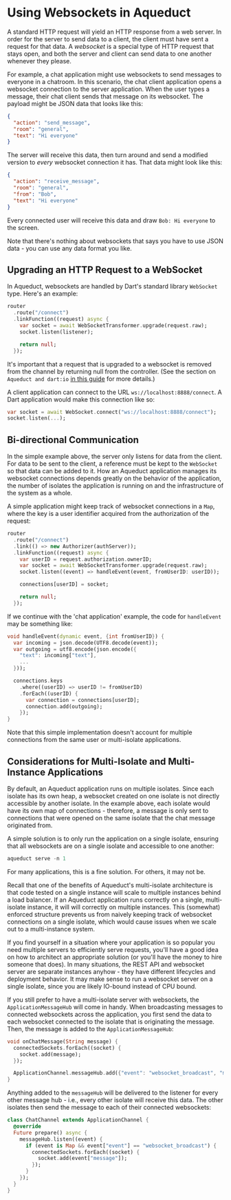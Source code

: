 # Using Websockets in Aqueduct

A standard HTTP request will yield an HTTP response from a web server. In order for the server to send data to a client, the client must have sent a request for that data. A *websocket* is a special type of HTTP request that stays open, and both the server and client can send data to one another whenever they please.

For example, a chat application might use websockets to send messages to everyone in a chatroom. In this scenario, the chat client application opens a websocket connection to the server application. When the user types a message, their chat client sends that message on its websocket. The payload might be JSON data that looks like this:

```json
{
  "action": "send_message",
  "room": "general",
  "text": "Hi everyone"
}
```

The server will receive this data, then turn around and send a modified version to *every* websocket connection it has. That data might look like this:

```json
{
  "action": "receive_message",
  "room": "general",
  "from": "Bob",
  "text": "Hi everyone"
}
```

Every connected user will receive this data and draw `Bob: Hi everyone` to the screen.

Note that there's nothing about websockets that says you have to use JSON data - you can use any data format you like.

## Upgrading an HTTP Request to a WebSocket

In Aqueduct, websockets are handled by Dart's standard library `WebSocket` type. Here's an example:

```dart
router
  .route("/connect")
  .linkFunction((request) async {
    var socket = await WebSocketTransformer.upgrade(request.raw);
    socket.listen(listener);

    return null;
  });
```

It's important that a request that is upgraded to a websocket is removed from the channel by returning null from the controller. (See the section on `Aqueduct and dart:io` [in this guide](structure.md) for more details.)

A client application can connect to the URL `ws://localhost:8888/connect`. A Dart application would make this connection like so:

```dart
var socket = await WebSocket.connect("ws://localhost:8888/connect");
socket.listen(...);
```

## Bi-directional Communication

In the simple example above, the server only listens for data from the client. For data to be sent to the client, a reference must be kept to the `WebSocket` so that data can be added to it. How an Aqueduct application manages its websocket connections depends greatly on the behavior of the application, the number of isolates the application is running on and the infrastructure of the system as a whole.

A simple application might keep track of websocket connections in a `Map`, where the key is a user identifier acquired from the authorization of the request:

```dart
router
  .route("/connect")
  .link(() => new Authorizer(authServer));
  .linkFunction((request) async {
    var userID = request.authorization.ownerID;
    var socket = await WebSocketTransformer.upgrade(request.raw);
    socket.listen((event) => handleEvent(event, fromUserID: userID));

    connections[userID] = socket;

    return null;
  });
```

If we continue with the 'chat application' example, the code for `handleEvent` may be something like:

```dart
void handleEvent(dynamic event, {int fromUserID}) {
  var incoming = json.decode(UTF8.decode(event));
  var outgoing = utf8.encode(json.encode({
    "text": incoming["text"],
    ...
  }));

  connections.keys
    .where((userID) => userID != fromUserID)
    .forEach((userID) {
      var connection = connections[userID];
      connection.add(outgoing);
    });
}
```

Note that this simple implementation doesn't account for multiple connections from the same user or multi-isolate applications.

## Considerations for Multi-Isolate and Multi-Instance Applications

By default, an Aqueduct application runs on multiple isolates. Since each isolate has its own heap, a websocket created on one isolate is not directly accessible by another isolate. In the example above, each isolate would have its own map of connections - therefore, a message is only sent to connections that were opened on the same isolate that the chat message originated from.

A simple solution is to only run the application on a single isolate, ensuring that all websockets are on a single isolate and accessible to one another:

```dart
aqueduct serve -n 1
```

For many applications, this is a fine solution. For others, it may not be.

Recall that one of the benefits of Aqueduct's multi-isolate architecture is that code tested on a single instance will scale to multiple instances behind a load balancer. If an Aqueduct application runs correctly on a single, multi-isolate instance, it will will correctly on multiple instances. This (somewhat) enforced structure prevents us from naively keeping track of websocket connections on a single isolate, which would cause issues when we scale out to a multi-instance system.

If you find yourself in a situation where your application is so popular you need multiple servers to efficiently serve requests, you'll have a good idea on how to architect an appropriate solution (or you'll have the money to hire someone that does). In many situations, the REST API and websocket server are separate instances anyhow - they have different lifecycles and deployment behavior. It may make sense to run a websocket server on a single isolate, since you are likely IO-bound instead of CPU bound.

If you still prefer to have a multi-isolate server with websockets, the `ApplicationMessageHub` will come in handy. When broadcasting messages to connected websockets across the application, you first send the data to each websocket connected to the isolate that is originating the message. Then, the message is added to the `ApplicationMessageHub`:

```dart
void onChatMessage(String message) {
  connectedSockets.forEach((socket) {
    socket.add(message);
  });

  ApplicationChannel.messageHub.add({"event": "websocket_broadcast", "message": message});
}
```

Anything added to the `messageHub` will be delivered to the listener for every other message hub - i.e., every other isolate will receive this data. The other isolates then send the message to each of their connected websockets:

```dart
class ChatChannel extends ApplicationChannel {
  @override
  Future prepare() async {
    messageHub.listen((event) {
      if (event is Map && event["event"] == "websocket_broadcast") {
        connectedSockets.forEach((socket) {
          socket.add(event["message"]);
        });
      }
    });
  }
}
```
